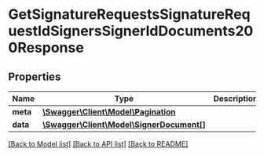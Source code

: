 # GetSignatureRequestsSignatureRequestIdSignersSignerIdDocuments200Response

## Properties
Name | Type | Description | Notes
------------ | ------------- | ------------- | -------------
**meta** | [**\Swagger\Client\Model\Pagination**](Pagination.md) |  | [optional] 
**data** | [**\Swagger\Client\Model\SignerDocument[]**](SignerDocument.md) |  | [optional] 

[[Back to Model list]](../../README.md#documentation-for-models) [[Back to API list]](../../README.md#documentation-for-api-endpoints) [[Back to README]](../../README.md)

